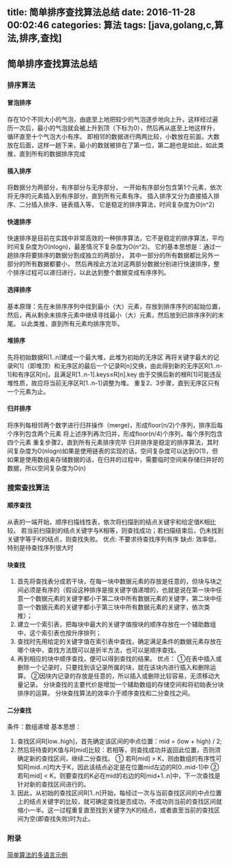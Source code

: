 title: 简单排序查找算法总结
date: 2016-11-28 00:02:46
categories: 算法
tags: [java,golang,c,算法,排序,查找]
---

## 简单排序查找算法总结

### 排序算法

#### 冒泡排序
存在10个不同大小的气泡，由底至上地把较少的气泡逐步地向上升，这样经过遍历一次后，最小的气泡就会被上升到顶（下标为0），然后再从底至上地这样升，循环直至十个气泡大小有序。
即相邻的数据进行两两比较，小数放在前面，大数放在后面，这样一趟下来，最小的数就被排在了第一位，第二趟也是如此，如此类推，直到所有的数据排序完成

#### 插入排序
将数据分为两部分，有序部分与无序部分，
一开始有序部分包含第1个元素，依次将无序的元素插入到有序部分，直到所有元素有序。
插入排序又分为直接插入排序、二分插入排序、链表插入等，
它是稳定的排序算法，时间复杂度为O(n^2)

#### 快速排序
快速排序是目前在实践中非常高效的一种排序算法，它不是稳定的排序算法，平均时间复杂度为O(nlogn)，最差情况下复杂度为O(n^2)。
它的基本思想是：通过一趟排序将要排序的数据分割成独立的两部分，
其中一部分的所有数据都比另外一部分的所有数据都要小，
然后再按此方法对这两部分数据分别进行快速排序，整个排序过程可以递归进行，以此达到整个数据变成有序序列。

#### 选择排序
基本原理：先在未排序序列中找到最小（大）元素，存放到排序序列的起始位置，
然后，再从剩余未排序元素中继续寻找最小（大）元素，然后放到已排序序列的末尾。
以此类推，直到所有元素均排序完毕。

#### 堆排序
先将初始数据R[1..n]建成一个最大堆，此堆为初始的无序区
再将关键字最大的记录R[1]（即堆顶）和无序区的最后一个记录R[n]交换，由此得到新的无序区R[1..n-1]和有序区R[n]，且满足R[1..n-1].keys≤R[n].key
由于交换后新的根R[1]可能违反堆性质，故应将当前无序区R[1..n-1]调整为堆。
重复2、3步骤，直到无序区只有一个元素为止。

#### 归并排序
将序列每相邻两个数字进行归并操作（merge)，形成floor(n/2)个序列，排序后每个序列包含两个元素
将上述序列再次归并，形成floor(n/4)个序列，每个序列包含四个元素
重复步骤2，直到所有元素排序完毕
归并排序是稳定的排序算法，其时间复杂度为O(nlogn)如果是使用链表的实现的话，空间复杂度可以达到O(1)，但如果是使用数组来存储数据的话，在归并的过程中，需要临时空间来存储归并好的数据，所以空间复杂度为O(n)


### 搜索查找算法

#### 顺序查找
从表的一端开始，顺序扫描线性表，依次将扫描到的结点关键宇和给定值K相比较。
若当前扫描到的结点关键字与K相等，则查找成功；若扫描结束后，仍未找到关键字等于K的结点，则查找失败。 
优点: 不要求待查找序列有序
缺点: 效率低，特别是待查找序列很大时

#### 块查找
1. 首先将查找表分成若干块，在每一块中数据元素的存放是任意的，但块与块之间必须是有序的（假设这种排序是按关键字值递增的，也就是说在第一块中任意一个数据元素的关键字都小于第二块中所有数据元素的关键字，第二块中任意一个数据元素的关键字都小于第三块中所有数据元素的关键字，依次类推）； 
2. 建立一个索引表，把每块中最大的关键字值按块的顺序存放在一个辅助数组中，这个索引表也按升序排列； 
3. 查找时先用给定的关键字值在索引表中查找，确定满足条件的数据元素存放在哪个块中，查找方法既可以是折半方法，也可以是顺序查找。 
4. 再到相应的块中顺序查找，便可以得到查找的结果。 
优点： 
①在表中插入或删除一个记录时，只要找到该记录所属的块，就在该块内进行插入和删除运算。 
②因块内记录的存放是任意的，所以插入或删除比较容易，无须移动大量记录。 
分块查找的主要代价是增加一个辅助数组的存储空间和将初始表分块排序的运算。 
分块查找算法的效率介于顺序查找和二分查找之间。

#### 二分查找
条件：数组递增 
基本思想： 

1. 查找区间R[low..high]，首先确定该区间的中点位置：mid = (low + high) / 2; 
2. 然后将待查的K值与R[mid]比较：若相等，则查找成功并返回此位置，否则须确定新的查找区间，继续二分查找。 
① 若R[mid] > K，则由数组的有序性可知R[mid..n]均大于K，因此该结点必定是在位置mid左边的R[0..mid-1]中 
② 若R[mid] < K，则要查找的K必在mid的右边的R[mid+1..n]中，下一次查找是针对新的查找区间进行的。 
3. 因此，从初始的查找区间R[1..n]开始，每经过一次与当前查找区间的中点位置上的结点关键字的比较，就可确定查找是否成功，不成功则当前的查找区间就缩小一半。这一过程重复直至找到关键字为K的结点，或者直至当前的查找区间为空(即查找失败)时为止。 

### 附录

[简单算法的多语言示例](https://github.com/wustrive2008/simple-algorithm)

